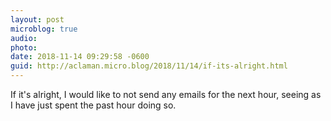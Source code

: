 ```yaml
---
layout: post
microblog: true
audio: 
photo: 
date: 2018-11-14 09:29:58 -0600
guid: http://aclaman.micro.blog/2018/11/14/if-its-alright.html
---
```

If it's alright, I would like to not send any emails for the next hour, seeing as I have just spent the past hour doing so.
